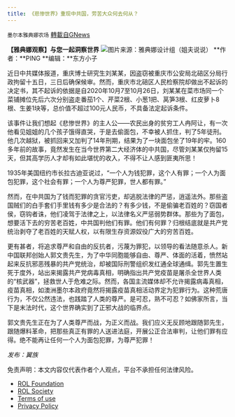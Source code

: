```yaml
---
title: 《悲惨世界》重现中共国，劳苦大众何去何从？
---
```

`墨尔本雅典娜农场` [轉載自GNews](https://gnews.org/zh-hans/1633831/)

**【雅典娜观察】与您一起洞察世界**
![](https://assets.gnews.org/wp-content/uploads/2021/11/661.jpg)图片来源：雅典娜设计组（姐夫说说）
**作者：**PING
**编辑：**东方小子

近日中共媒体报道，重庆博士研究生刘某某，因盗窃被重庆市公安局北碚区分局行政拘留十五日，三日后确保候审。然而，重庆市北碚区人民检察院却做出不起诉的决定书，其不起诉的依据是自2020年10月7至10月26日，刘某某在菜市场同一个菜铺摊位先后六次分别盗走番茄1个、芹菜2根、小葱1把、莴笋3根、红皮萝卜8根、生姜1块等，总价值不超过100元人民币，不具备法定起诉条件。

该事件让我们想起《悲惨世界》的主人公——农民出身的贫穷工人冉阿让，有一次他看见姐姐的几个孩子饿得直哭，于是去偷面包，不幸被人抓住，判了5年徒刑。他几次越狱，被抓回来又加判了14年刑期，结果为了一块面包坐了19年的牢。160多年前的故事，竟然发生在当今世界第二大经济体的中共国，尽管刘某某仅拘留15天，但其高学历人才却有如此堪忧的收入，不得不让人感到匪夷所思！

1935年美国纽约市长拉古迪亚说过，“一个人为钱犯罪，这个人有罪；一个人为面包犯罪，这个社会有罪；一个人为尊严犯罪，世人都有罪。”

然而，在中共国为了钱而犯罪的贪官污吏，却逃脱法律的严惩，逍遥法外。那些盗国贼们的白手套们手里钱有多少是合法的？有多少钱，不是偷骗老百姓的？窃国者侯，窃钩者诛，他们凌驾于法律之上，以法律名义严惩弱势群体。那些为了面包，想要活下去的穷苦老百姓，中共国判他们有罪。他们有何罪？归根结底就是共产党统治剥夺了老百姓的天赋人权，以有限生存资源奴役广大的穷苦百姓。

更有甚者，将追求尊严和自由的反抗者，污蔑为罪犯，以领导的看法随意杀人。新中国联邦创始人郭文贵先生，为了中华同胞能够自由、尊严、体面的活着，愤然站起来反抗邪恶残暴的共产党统治，却被国际刑警组织发红通全球通缉。郭先生置生死于度外，站出来揭露共产党病毒真相，明确指出共产党疫苗是屠杀全世界人类的“核武器”，拯救世人于危难之际。然而，各国主流媒体却不允许揭露病毒真相，疫苗真相，如澳洲墨尔本政府竟然将揭露疫苗真相活动界定为犯罪行为。这种荒唐行为，不仅公然违法，也践踏了人类的尊严。是可忍，熟不可忍？如佛家所言，当下是末法时代，这个世界确实到了正邪大战的临界点。

郭文贵先生正在为了人类尊严而战，为正义而战。我们应义无反顾地跟随郭先生，跟随爆料革命，把那些真正有罪的人送进法庭，开展公正合法审判，让他们罪有应得。绝不能再让任何一个人为面包犯罪，为尊严犯罪！

*发布：翼族*

 

免责声明：本文内容仅代表作者个人观点，平台不承担任何法律风险。

- [ROL Foundation](https://rolfoundation.org/)
- [ROL Society](https://rolsociety.org/)
- [Terms of use](https://gnews.org/terms-of-use-3/)
- [Privacy Policy](https://gnews.org/privacy-policy/)
